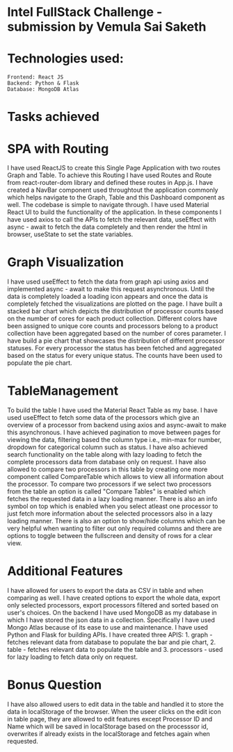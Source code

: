 # Intel FullStack Challenge - submission by Vemula Sai Saketh

# Technologies used:
    Frontend: React JS
    Backend: Python & Flask
    Database: MongoDB Atlas

# Tasks achieved

# SPA with Routing
I have used ReactJS to create this Single Page Application with two routes Graph and Table. To achieve this Routing I have used Routes and Route from react-router-dom library and defined these routes in App.js. I have created a NavBar component used throughtout the application commonly which helps navigate to the Graph, Table and this Dashboard component as well. The codebase is simple to navigate through. I have used Material React UI to build the functionality of the application. In these components I have used axios to call the APIs to fetch the relevant data, useEffect with async - await to fetch the data completely and then render the html in browser, useState to set the state variables.

# Graph Visualization
I have used useEffect to fetch the data from graph api using axios and implemented async - await to make this request asynchronous. Until the data is completely loaded a loading icon appears and once the data is completely fetched the visualizations are plotted on the page. I have built a stacked bar chart which depicts the distribution of processor counts based on the number of cores for each product collection. Different colors have been assigned to unique core counts and processors belong to a product collection have been aggregated based on the number of cores parameter. I have build a pie chart that showcases the distribution of different processor statuses. For every processor the status has been fetched and aggregated based on the status for every unique status. The counts have been used to populate the pie chart.

# TableManagement
To build the table I have used the Material React Table as my base. I have used useEffect to fetch some data of the processors which give an overview of a processor from backend using axios and async-await to make this asynchronous. I have achieved pagination to move between pages for viewing the data, filtering based the column type i.e., min-max for number, dropdown for categorical column such as status. I have also achieved search functionality on the table along with lazy loading to fetch the complete processors data from database only on request. I have also allowed to compare two processors in this table by creating one more component called CompareTable which allows to view all information about the processor. To compare two processors if we select two processors from the table an option is called "Compare Tables" is enabled which fetches the requested data in a lazy loading manner. There is also an info symbol on top which is enabled when you select atleast one processor to just fetch more information about the selected processors also in a lazy loading manner. There is also an option to show/hide columns which can be very helpful when wanting to filter out only required columns and there are options to toggle between the fullscreen and density of rows for a clear view.

# Additional Features
I have allowed for users to export the data as CSV in table and when comparing as well. I have created options to export the whole data, export only selected processors, export processors filtered and sorted based on user's choices. On the backend I have used MongoDB as my database in which I have stored the json data in a collection. Specifically I have used Mongo Atlas because of its ease to use and maintenance. I have used Python and Flask for building APIs. I have created three APIS: 1. graph - fetches relevant data from database to populate the bar and pie chart, 2. table - fetches relevant data to populate the table and 3. processors - used for lazy loading to fetch data only on request.

# Bonus Question
I have also allowed users to edit data in the table and handled it to store the data in localStorage of the browser. When the useer clicks on the edit icon in table page, they are allowed to edit features except Processor ID and Name which will be saved in localStorage based on the processsor id, overwrites if already exists in the localStorage and fetches again when requested.